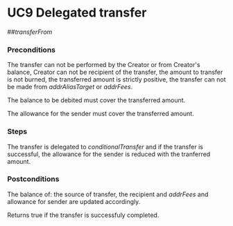 # UC9 Delegated transfer
##<i>transferFrom</i>

### Preconditions
The transfer can not be performed by the Creator or from Creator's balance, 
Creator can not be recipient of the transfer, the amount to transfer is not burned, the transferred amount is strictly positive, 
the transfer can not be made from <i>addrAliasTarget</i> or <i>addrFees</i>.

The balance to be debited must cover the transferred amount.

The allowance for the sender must cover the transferred amount.

### Steps
The transfer is delegated to <i>conditionalTransfer</i> and if the transfer is successful, 
the allowance for the sender is reduced with the 
tranferred amount.

### Postconditions
The balance of: the source of transfer, the recipient and <i>addrFees</i> and allowance for sender are updated accordingly.

Returns true if the transfer is successfuly completed.
